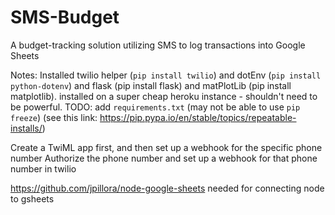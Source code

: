 # SMS-Budget
A budget-tracking solution utilizing SMS to log transactions into Google Sheets

Notes: Installed twilio helper (`pip install twilio`) and dotEnv (`pip install python-dotenv`) and flask (pip install flask) and matPlotLib (pip install matplotlib).
installed on a super cheap heroku instance - shouldn't need to be powerful.
TODO: add `requirements.txt` (may not be able to use `pip freeze`) (see this link: https://pip.pypa.io/en/stable/topics/repeatable-installs/)

Create a TwiML app first, and then set up a webhook for the specific phone number
Authorize the phone number and set up a webhook for that phone number in twilio

https://github.com/jpillora/node-google-sheets needed for connecting node to gsheets